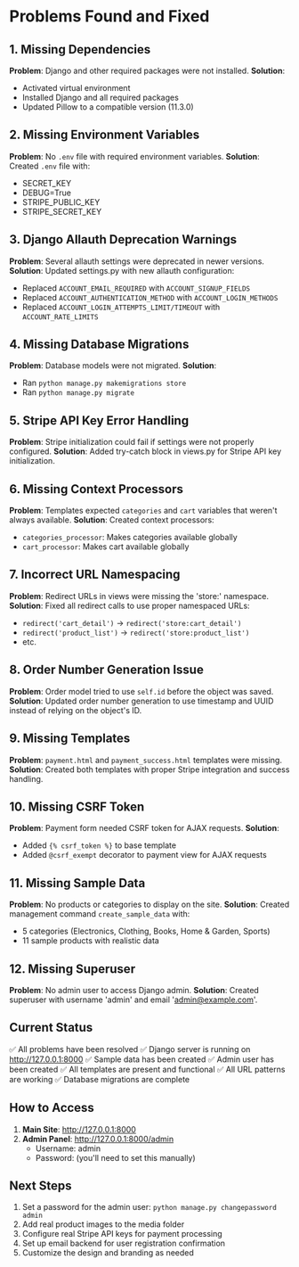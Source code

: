 # Problems Found and Fixed

## 1. Missing Dependencies
**Problem**: Django and other required packages were not installed.
**Solution**: 
- Activated virtual environment
- Installed Django and all required packages
- Updated Pillow to a compatible version (11.3.0)

## 2. Missing Environment Variables
**Problem**: No `.env` file with required environment variables.
**Solution**: Created `.env` file with:
- SECRET_KEY
- DEBUG=True
- STRIPE_PUBLIC_KEY
- STRIPE_SECRET_KEY

## 3. Django Allauth Deprecation Warnings
**Problem**: Several allauth settings were deprecated in newer versions.
**Solution**: Updated settings.py with new allauth configuration:
- Replaced `ACCOUNT_EMAIL_REQUIRED` with `ACCOUNT_SIGNUP_FIELDS`
- Replaced `ACCOUNT_AUTHENTICATION_METHOD` with `ACCOUNT_LOGIN_METHODS`
- Replaced `ACCOUNT_LOGIN_ATTEMPTS_LIMIT/TIMEOUT` with `ACCOUNT_RATE_LIMITS`

## 4. Missing Database Migrations
**Problem**: Database models were not migrated.
**Solution**: 
- Ran `python manage.py makemigrations store`
- Ran `python manage.py migrate`

## 5. Stripe API Key Error Handling
**Problem**: Stripe initialization could fail if settings were not properly configured.
**Solution**: Added try-catch block in views.py for Stripe API key initialization.

## 6. Missing Context Processors
**Problem**: Templates expected `categories` and `cart` variables that weren't always available.
**Solution**: Created context processors:
- `categories_processor`: Makes categories available globally
- `cart_processor`: Makes cart available globally

## 7. Incorrect URL Namespacing
**Problem**: Redirect URLs in views were missing the 'store:' namespace.
**Solution**: Fixed all redirect calls to use proper namespaced URLs:
- `redirect('cart_detail')` → `redirect('store:cart_detail')`
- `redirect('product_list')` → `redirect('store:product_list')`
- etc.

## 8. Order Number Generation Issue
**Problem**: Order model tried to use `self.id` before the object was saved.
**Solution**: Updated order number generation to use timestamp and UUID instead of relying on the object's ID.

## 9. Missing Templates
**Problem**: `payment.html` and `payment_success.html` templates were missing.
**Solution**: Created both templates with proper Stripe integration and success handling.

## 10. Missing CSRF Token
**Problem**: Payment form needed CSRF token for AJAX requests.
**Solution**: 
- Added `{% csrf_token %}` to base template
- Added `@csrf_exempt` decorator to payment view for AJAX requests

## 11. Missing Sample Data
**Problem**: No products or categories to display on the site.
**Solution**: Created management command `create_sample_data` with:
- 5 categories (Electronics, Clothing, Books, Home & Garden, Sports)
- 11 sample products with realistic data

## 12. Missing Superuser
**Problem**: No admin user to access Django admin.
**Solution**: Created superuser with username 'admin' and email 'admin@example.com'.

## Current Status
✅ All problems have been resolved
✅ Django server is running on http://127.0.0.1:8000
✅ Sample data has been created
✅ Admin user has been created
✅ All templates are present and functional
✅ All URL patterns are working
✅ Database migrations are complete

## How to Access
1. **Main Site**: http://127.0.0.1:8000
2. **Admin Panel**: http://127.0.0.1:8000/admin
   - Username: admin
   - Password: (you'll need to set this manually)

## Next Steps
1. Set a password for the admin user: `python manage.py changepassword admin`
2. Add real product images to the media folder
3. Configure real Stripe API keys for payment processing
4. Set up email backend for user registration confirmation
5. Customize the design and branding as needed
